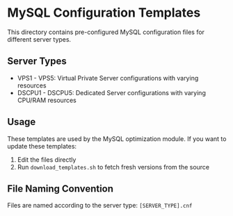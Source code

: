 # MySQL Configuration Templates

This directory contains pre-configured MySQL configuration files for different server types.

## Server Types

- VPS1 - VPS5: Virtual Private Server configurations with varying resources
- DSCPU1 - DSCPU5: Dedicated Server configurations with varying CPU/RAM resources

## Usage

These templates are used by the MySQL optimization module. If you want to update these templates:

1. Edit the files directly
2. Run `download_templates.sh` to fetch fresh versions from the source

## File Naming Convention

Files are named according to the server type: `[SERVER_TYPE].cnf`
